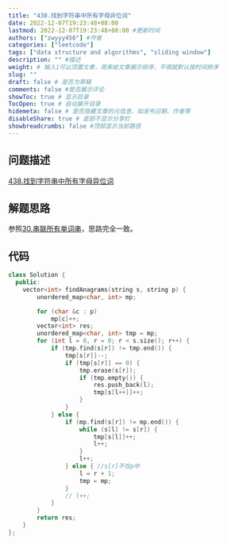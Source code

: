 ```yaml
---
title: "438.找到字符串中所有字母异位词"
date: 2022-12-07T19:23:48+08:00
lastmod: 2022-12-07T19:23:48+08:00 #更新时间
authors: ["zwyyy456"] #作者
categories: ["leetcode"]
tags: ["data structure and algorithms", "sliding window"]
description: "" #描述
weight: # 输入1可以顶置文章，用来给文章展示排序，不填就默认按时间排序
slug: ""
draft: false # 是否为草稿
comments: false #是否展示评论
showToc: true # 显示目录
TocOpen: true # 自动展开目录
hidemeta: false # 是否隐藏文章的元信息，如发布日期、作者等
disableShare: true # 底部不显示分享栏
showbreadcrumbs: false #顶部显示当前路径
---
```

## 问题描述
[438.找到字符串中所有字母异位词](https://leetcode.cn/problems/find-all-anagrams-in-a-string/)

## 解题思路
参照[30.串联所有单词串](https://zwyyy456.vercel.app/zh/posts/tech/30.substring-with-concatenation-of-all-words/)，思路完全一致。

## 代码
```cpp
class Solution {
  public:
    vector<int> findAnagrams(string s, string p) {
        unordered_map<char, int> mp;

        for (char &c : p)
            mp[c]++;
        vector<int> res;
        unordered_map<char, int> tmp = mp;
        for (int l = 0, r = 0; r < s.size(); r++) {
            if (tmp.find(s[r]) != tmp.end()) {
                tmp[s[r]]--;
                if (tmp[s[r]] == 0) {
                    tmp.erase(s[r]);
                    if (tmp.empty()) {
                        res.push_back(l);
                        tmp[s[l++]]++;
                    }
                }
            } else {
                if (mp.find(s[r]) != mp.end()) {
                    while (s[l] != s[r]) {
                        tmp[s[l]]++;
                        l++;
                    }
                    l++;
                } else { //s[r]不在p中
                    l = r + 1;
                    tmp = mp;
                }
                // l++;
            }
        }
        return res;
    }
};
```

